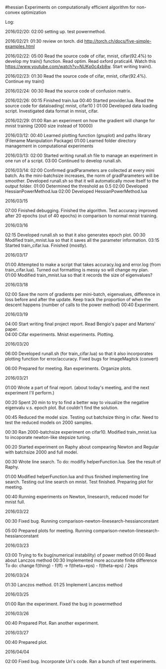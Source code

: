 #hessian
Experiments on computationally efficient algorithm for non-convex optimization

Log:

2016/02/20: 02:00  setting up. test powermethod.

2016/02/21: 01:30  review on torch. did http://torch.ch/docs/five-simple-examples.html

2016/02/22: 05:00  Read the source code of cifar, mnist, cifar(92.4%) to develop my train() function. Read optim. Read oxford pratical4. Watch this https://www.youtube.com/watch?v=NUKp0c4xb8w. Start writing train().   

2016/02/23: 01:30  Read the source code of cifar, mnist, cifar(92.4%). Continue my train()

2016/02/24: 00:30  Read the source code of confusion matrix.  

2016/02/26: 00:15  Finished train.lua 
            00:40  Started provider.lua. Read the source code for dataloading( mnist, cifar10 )
            01:00  Developed data loading script. Investigated data format in mnist, cifar.

2016/02/29: 01:00  Ran an experiment on how the gradient will change for mnist training (2000 size instead of 10000)

2016/03/12: 00:40  Learned plotting function (gnuplot) and paths library (Filename Manipulation Package)
            01:00  Learned folder directory management in computational experiments

2016/03/13: 02:00  Started writing runall.sh file to manage an experiment in one run of a script. 
            03:00  Continued to develop runall.sh. 

2016/03/14: 02:00  Confirmed gradParameters are collected at every mini batch. As the mini-batchsize increases, the norm of gradParameters will be smoother.
                   Developed runall.sh so that it will automatically move itself to the output folder. 
            01:00  Determined the threshold as 0.5
            02:00  Developed HessianPowerMethod.lua 
            02:00  Developed HessianPowerMethod.lua

2016/03/15

07:00 Finished debugging. Finished the algorithm. Test accuracy improved after 20 epochs (out of 40 epochs) in comparison to normal mnist training. 

2016/03/16

02:15 Developed runall.sh so that it also generates epoch plot.
00:30 Modified train_mnist.lua so that it saves all the parameter information.
03:15 Started train_cifar.lua. Finished (mostly).

2016/03/17

01:00 Attempted to make a script that takes accuracy.log and error.log (from train_cifar.lua). Turned out formatting is messy so will change my plan. 
01:00 Modified train_mnist.lua so that it records the size of eigenvalues?

2016/03/18

02:00 Save the norm of gradients per mini-batch, eigenvalues, difference in loss before and after the update. Keep track the proportion of when the descent happens (number of calls to the power method)
00:40 Experiment.


2016/03/19

04:00 Start writing final project report. Read Bengio's paper and Martens' paper.  
04:00 Cifar experiments. Mnist experiments. Plotting.

2016/03/20

06:00 Developed runall.sh (for train_cifar.lua) so that it also incorporates plotting function for error/accuracy. Fixed bugs for ImageMagitck (convert)

06:00 Prepared for meeting. Ran experiments. Organize plots. 

2016/03/21

01:00 Wrote a part of final report. (about today's meeting, and the next experiment I'll perform.)

00:20 Spent 20 min to try to find a better way to visualize the negative eigenvalu v.s. epoch plot. But couldn't find the solution.

00:45 Reduced the model size. Testing out batchsize thing in cifar. Need to test the reduced models on 2000 samples.

00:30 Ran 2000-batchsize experiment on cifar10. Modified train_mnist.lua to incoporate newton-like stepsize tuning. 

00:20 Started experiment on Raphy about compearing Newton and Regular with batchsize 2000 and full model.

00:30 Wrote line search. To do: modifiy helperFunction.lua. See the result of Raphy. 

01:00 Modified helperFunction.lua and thus finished implementing line search. Testing out line search on mnist. Test finished. Preparing plot for meeting.

00:40 Running experiments on Newton, linesearch, reduced model for mnist full.

2016/03/22

00:30 Fixed bug. Running comparison-newton-linesearch-hessianconstant

05:00 Prepared plots for meeting. Running comparison-newton-linesearch-hessianconstant

2016/03/23

03:00 Trying to fix bug(numerical instability) of power method
01:00 Read about Lanczos method
00:30 Implemented more accurate finite difference 
To do: change f(thing) - f(ff) -> f(theta+eps) - f(theta-eps) / 2eps

2016/03/24

01:30 Lanczos method. 
01:25 Implement Lanczos method


2016/03/25

01:00 Ran the experiment. Fixed the bug in powermethod

2016/03/26

00:40 Prepared Plot. Ran another experiment.

2016/03/27

00:40 Prepared plot.


2016/04/04

02:00 Fixed bug. Incorporate Uri's code. Ran a bunch of test experiments.
